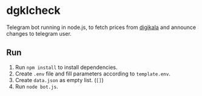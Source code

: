 # dgklcheck

Telegram bot running in node.js, to fetch prices from [digikala](https://digikala.com) and announce changes to telegram user.

## Run

1. Run `npm install` to install dependencies.
2. Create `.env` file and fill parameters according to `template.env`.
3. Create `data.json` as empty list. (`[]`)
4. Run `node bot.js`.